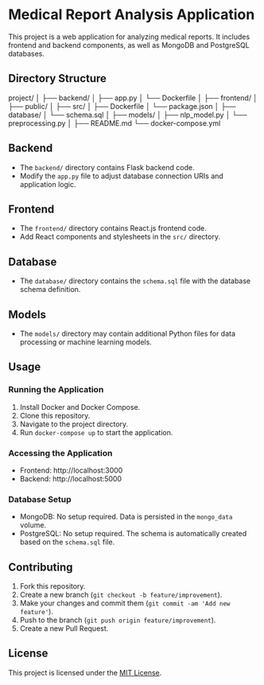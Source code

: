 
# Medical Report Analysis Application

This project is a web application for analyzing medical reports. It includes frontend and backend components, as well as MongoDB and PostgreSQL databases.

## Directory Structure

project/
│
├── backend/
│ ├── app.py
│ └── Dockerfile
│
├── frontend/
│ ├── public/
│ ├── src/
│ ├── Dockerfile
│ └── package.json
│
├── database/
│ └── schema.sql
│
├── models/
│ ├── nlp_model.py
│ └── preprocessing.py
│
├── README.md
└── docker-compose.yml


## Backend
- The `backend/` directory contains Flask backend code.
- Modify the `app.py` file to adjust database connection URIs and application logic.

## Frontend
- The `frontend/` directory contains React.js frontend code.
- Add React components and stylesheets in the `src/` directory.

## Database
- The `database/` directory contains the `schema.sql` file with the database schema definition.

## Models
- The `models/` directory may contain additional Python files for data processing or machine learning models.

## Usage

### Running the Application
1. Install Docker and Docker Compose.
2. Clone this repository.
3. Navigate to the project directory.
4. Run `docker-compose up` to start the application.

### Accessing the Application
- Frontend: http://localhost:3000
- Backend: http://localhost:5000

### Database Setup
- MongoDB: No setup required. Data is persisted in the `mongo_data` volume.
- PostgreSQL: No setup required. The schema is automatically created based on the `schema.sql` file.

## Contributing
1. Fork this repository.
2. Create a new branch (`git checkout -b feature/improvement`).
3. Make your changes and commit them (`git commit -am 'Add new feature'`).
4. Push to the branch (`git push origin feature/improvement`).
5. Create a new Pull Request.

## License
This project is licensed under the [MIT License](LICENSE).
